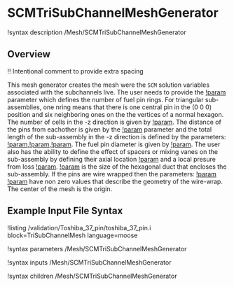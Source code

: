 # SCMTriSubChannelMeshGenerator

!syntax description /Mesh/SCMTriSubChannelMeshGenerator

## Overview

!! Intentional comment to provide extra spacing

This mesh generator creates the mesh were the `SCM` solution variables associated with the subchannels live.
The user needs to provide the [!param](/Mesh/SCMTriSubChannelMeshGenerator/nrings) parameter which defines the number of fuel pin rings. For triangular sub-assemblies, one nring means that there is one central pin in the (0 0 0) position and six neighboring ones on the the vertices of a normal hexagon. The number of cells in the -z direction is given by [!param](/Mesh/SCMTriSubChannelMeshGenerator/n_cells). The distance of the pins from eachother is given by the [!param](/Mesh/SCMTriSubChannelMeshGenerator/pitch) parameter and the total length of the sub-assembly in the -z direction is defined by the parameters:
[!param](/Mesh/SCMTriSubChannelMeshGenerator/heated_length),[!param](/Mesh/SCMTriSubChannelMeshGenerator/unheated_length_entry),[!param](/Mesh/SCMTriSubChannelMeshGenerator/unheated_length_entry).
The fuel pin diameter is given by [!param](/Mesh/SCMTriSubChannelMeshGenerator/pin_diameter). The user also has the ability to define the effect of spacers or mixing vanes on the sub-assembly
by defining their axial location [!param](/Mesh/SCMTriSubChannelMeshGenerator/spacer_z) and a local presure from loss [!param](/Mesh/SCMTriSubChannelMeshGenerator/spacer_k). [!param](/Mesh/SCMTriSubChannelMeshGenerator/flat_to_flat) is the size of the hexagonal duct that encloses the sub-assembly. If the pins are wire wrapped then the parameters: [!param](/Mesh/SCMTriSubChannelMeshGenerator/dwire) [!param](/Mesh/SCMTriSubChannelMeshGenerator/hwire) have non zero values that describe the geometry of the wire-wrap.
The center of the mesh is the origin.

## Example Input File Syntax

!listing /validation/Toshiba_37_pin/toshiba_37_pin.i block=TriSubChannelMesh language=moose

!syntax parameters /Mesh/SCMTriSubChannelMeshGenerator

!syntax inputs /Mesh/SCMTriSubChannelMeshGenerator

!syntax children /Mesh/SCMTriSubChannelMeshGenerator
